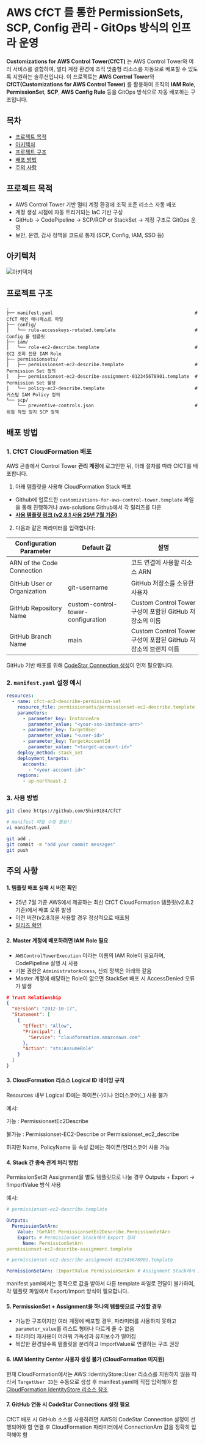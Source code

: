 # AWS CfCT 를 통한 PermissionSets, SCP, Config 관리 - GitOps 방식의 인프라 운영
**Customizations for AWS Control Tower(CfCT)** 는 AWS Control Tower와 여러 서비스를 결합하여, 멀티 계정 환경에 조직 맞춤형 리소스를 자동으로 배포할 수 있도록 지원하는 솔루션입니다.
이 프로젝트는 **AWS Control Tower**와 **CfCT(Customizations for AWS Control Tower)** 를 활용하여 조직의 **IAM Role**, **PermissionSet**, **SCP**, **AWS Config Rule** 등을 GitOps 방식으로 자동 배포하는 구조입니다.

## 목차
- [프로젝트 목적](#프로젝트-목적)
- [아키텍처](#아키텍처)
- [프로젝트 구조](#프로젝트-구조)
- [배포 방법](#배포-방법)
- [주의 사항](#주의-사항)

## 프로젝트 목적
- AWS Control Tower 기반 멀티 계정 환경에 조직 표준 리소스 자동 배포
- 계정 생성 시점에 자동 트리거되는 IaC 기반 구성
- GitHub → CodePipeline → SCP/RCP or StackSet → 계정 구조로 GitOps 운영
- 보안, 운영, 감사 정책을 코드로 통제 (SCP, Config, IAM, SSO 등)

## 아키텍처
![아키텍처](images/customizations-for-aws-control-tower-architecture-diagram.png)

## 프로젝트 구조
```tree
.
├── manifest.yaml                                                    # CfCT 메인 매니페스트 파일
├── config/
│   └── rule-accesskeys-rotated.template                             # Config 룰 템플릿
├── iam/
│   └── role-ec2-describe.template                                   # EC2 조회 전용 IAM Role
├── permissionsets/
│   ├── permissionset-ec2-describe.template                          # Permission Set 정의
│   ├── permissionset-ec2-describe-assignment-012345678901.template  # Permission Set 할당
│   └── policy-ec2-describe.template                                 # 커스텀 IAM Policy 정의
└── scp/
    └── preventive-controls.json                                     # 위험 작업 방지 SCP 정책
```

## 배포 방법

### 1. CfCT CloudFormation 배포
AWS 콘솔에서 Control Tower **관리 계정**에 로그인한 뒤, 아래 절차를 따라 CfCT를 배포합니다.

1. 아래 템플릿을 사용해 CloudFormation Stack 배포  
- Github에 업로드한 `customizations-for-aws-control-tower.template` 파일을 통해 진행하거나 aws-solutions Github에서 각 릴리즈를 다운
- **[사용 템플릿 링크 (v2.8.1 사용 25년 7월 기준)](https://github.com/aws-solutions/aws-control-tower-customizations/releases/tag/v2.8.1)**

2. 다음과 같은 파라미터를 입력합니다:

| Configuration Parameter     | Default 값                          | 설명                                              |
| --------------------------- | ---------------------------------- | ----------------------------------------------- |
| ARN of the Code Connection  |                                    | 코드 연결에 사용할 리소스 ARN                              |
| GitHub User or Organization | git-username                       | GitHub 저장소를 소유한 사용자                             |
| GitHub Repository Name      | custom-control-tower-configuration | Custom Control Tower 구성이 포함된 GitHub 저장소의 이름     |
| GitHub Branch Name          | main                               | Custom Control Tower 구성이 포함된 GitHub 저장소의 브랜치 이름 |

GitHub 기반 배포를 위해 [CodeStar Connection 생성](https://docs.aws.amazon.com/ko_kr/controltower/latest/userguide/cfct-github-configuration-source.html)이 먼저 필요합니다.

### 2. `manifest.yaml` 설정 예시
```yaml
resources:
  - name: cfct-ec2-describe-permission-set
    resource_file: permissionsets/permissionset-ec2-describe.template
    parameters:
      - parameter_key: InstanceArn
        parameter_value: "<your-sso-instance-arn>"
      - parameter_key: TargetUser
        parameter_value: "<user-id>"
      - parameter_key: TargetAccountId
        parameter_value: "<target-account-id>"
    deploy_method: stack_set
    deployment_targets:
      accounts:
        - "<your-account-id>"
    regions:
      - ap-northeast-2
```

### 3. 사용 방법
```bash
git clone https://github.com/Shin9184/CfCT

# manifest 파일 수정 필요!!
vi manifest.yaml

git add .
git commit -m "add your commit messages"
git push
```

## 주의 사항

#### 1. 템플릿 배포 실패 시 버전 확인
- 25년 7월 기준 AWS에서 제공하는 최신 CfCT CloudFormation 템플릿(v2.8.2 기준)에서 배포 오류 발생
- 이전 버전(v2.8.1)을 사용할 경우 정상적으로 배포됨
- [릴리즈 확인](https://github.com/aws-solutions/aws-control-tower-customizations/releases)

#### 2. Master 계정에 배포하려면 IAM Role 필요
- `AWSControlTowerExecution` 이라는 이름의 IAM Role이 필요하며, CodePipeline 실행 시 사용
- 기본 권한은 `AdministratorAccess`, 신뢰 정책은 아래와 같음
- Master 계정에 해당하는 Role이 없으면 StackSet 배포 시 AccessDenied 오류가 발생

```json
# Trust Relationship
{
  "Version": "2012-10-17",
  "Statement": [
    {
      "Effect": "Allow",
      "Principal": {
        "Service": "cloudformation.amazonaws.com"
      },
      "Action": "sts:AssumeRole"
    }
  ]
}
```

#### 3. CloudFormation 리소스 Logical ID 네이밍 규칙
Resources 내부 Logical ID에는 하이픈(-)이나 언더스코어(_) 사용 불가

예시:

가능 : PermissionsetEc2Describe

불가능 : Permissionset-EC2-Describe or Permissionset_ec2_describe

하지만 Name, PolicyName 등 속성 값에는 하이픈/언더스코어 사용 가능

#### 4. Stack 간 종속 관계 처리 방법
PermissionSet과 Assignment을 별도 템플릿으로 나눌 경우 Outputs + Export → !ImportValue 방식 사용

예시:

```yaml
# permissionset-ec2-describe.template

Outputs:
  PermissionSetArn:
    Value: !GetAtt PermissionsetEc2Describe.PermissionSetArn
    Export: # PermissionSet Stack에서 Export 정의
      Name: PermissionSetArn
permissionset-ec2-describe-assignment.template
```

```yaml
# permissionset-ec2-describe-assignment-012345678901.template

PermissionSetArn: !ImportValue PermissionSetArn # Assignment Stack에서 ImportValue 사용
```
manifest.yaml에서는 동적으로 값을 받아서 다른 template 파일로 전달이 불가하여, 각 템플릿 파일에서 Export/Import 방식이 필요합니다.

#### 5. PermissionSet + Assignment을 하나의 템플릿으로 구성할 경우
- 가능한 구조이지만 여러 계정에 배포할 경우, 파라미터를 사용하지 못하고 `parameter_value`를 리스트 형태나 다르게 줄 수 없음
- 파라미터 재사용이 어려워 가독성과 유지보수가 떨어짐
- 복잡한 환경일수록 템플릿을 분리하고 ImportValue로 연결하는 구조 권장

#### 6. IAM Identity Center 사용자 생성 불가 (CloudFormation 미지원)
현재 CloudFormation에서는 AWS::IdentityStore::User 리소스를 지원하지 않음
따라서 `TargetUser ID`는 수동으로 생성 후 manifest.yaml에 직접 입력해야 함
[CloudFormation IdentityStore 리소스 참조](https://docs.aws.amazon.com/ko_kr/AWSCloudFormation/latest/TemplateReference/AWS_IdentityStore.html)

#### 7. GitHub 연동 시 CodeStar Connections 설정 필요
CfCT 배포 시 GitHub 소스를 사용하려면 AWS의 CodeStar Connection 설정이 선행되어야 함
연결 후 CloudFormation 파라미터에서 ConnectionArn 값을 정확히 입력해야 함